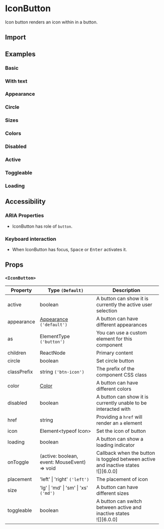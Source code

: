 # IconButton

Icon button renders an icon within in a button.

## Import

<!--{include:<import-guide>}-->

## Examples

### Basic

<!--{include:`basic.md`}-->

### With text

<!--{include:`with-text.md`}-->

### Appearance

<!--{include:`appearance.md`}-->

### Circle

<!--{include:`circle.md`}-->

### Sizes

<!--{include:`size.md`}-->

### Colors

<!--{include:`color.md`}-->

### Disabled

<!--{include:`disabled.md`}-->

### Active

<!--{include:`active.md`}-->

### Toggleable

<!--{include:`toggleable.md`}-->

### Loading

<!--{include:`loading.md`}-->

## Accessibility

### ARIA Properties

- IconButton has role of `button`.

### Keyboard interaction

- When IconButton has focus, <kbd>Space</kbd> or <kbd>Enter</kbd> activates it.

## Props

### `<IconButton>`

| Property    | Type `(Default)`                                     | Description                                                                           |
| ----------- | ---------------------------------------------------- | ------------------------------------------------------------------------------------- |
| active      | boolean                                              | A button can show it is currently the active user selection                           |
| appearance  | [Appearance](#code-ts-appearance-code) `('default')` | A button can have different appearances                                               |
| as          | ElementType `('button')`                             | You can use a custom element for this component                                       |
| children    | ReactNode                                            | Primary content                                                                       |
| circle      | boolean                                              | Set circle button                                                                     |
| classPrefix | string `('btn-icon')`                                | The prefix of the component CSS class                                                 |
| color       | [Color](#code-ts-color-code)                         | A button can have different colors                                                    |
| disabled    | boolean                                              | A button can show it is currently unable to be interacted with                        |
| href        | string                                               | Providing a `href` will render an `a` element                                         |
| icon        | Element&lt;typeof Icon&gt;                           | Set the icon of button                                                                |
| loading     | boolean                                              | A button can show a loading indicator                                                 |
| onToggle    | (active: boolean, event: MouseEvent) => void         | Callback when the button is toggled between active and inactive states<br/>![][6.0.0] |
| placement   | 'left' \| 'right' `('left')`                         | The placement of icon                                                                 |
| size        | 'lg' \| 'md' \| 'sm' \| 'xs' `('md')`                | A button can have different sizes                                                     |
| toggleable  | boolean                                              | A button can switch between active and inactive states<br/>![][6.0.0]                 |

<!--{include:(_common/types/appearance.md)}-->
<!--{include:(_common/types/color.md)}-->


